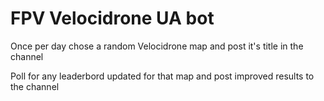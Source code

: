 # FPV Velocidrone UA bot #

Once per day chose a random Velocidrone map and post it's title in the channel

Poll for any leaderbord updated for that map and post improved results to the channel
